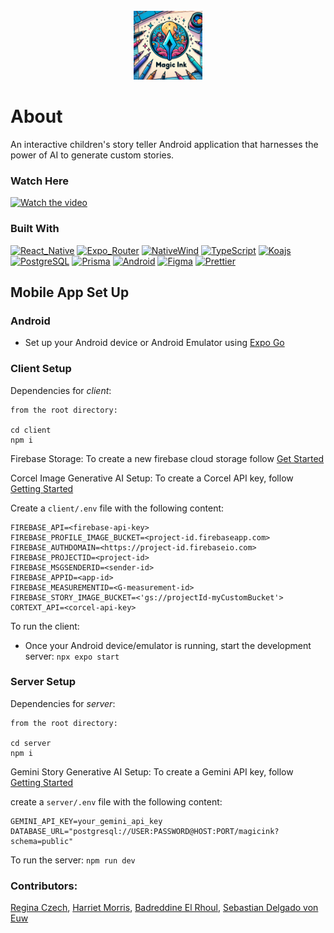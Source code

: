 <!-- PROJECT LOGO -->
<br />
<div align="center">
  <a href="https://github.com/harrietmorris/MagicInk">
    <img src="client\assets\images\magicInkLogo.png" alt="Logo" height="110">
  </a>
</div>

# About

An interactive children's story teller Android application that harnesses the power of AI to generate custom stories.

### Watch Here

[![Watch the video](https://img.youtube.com/vi/0U4ymymIpPU/0.jpg)](https://www.youtube.com/watch?v=0U4ymymIpPU)

### Built With

[![React_Native][React_Native]][React_Native_URL]
[![Expo_Router][Expo_Router]][Expo_Router_URL]
[![NativeWind][NativeWind]][NativeWind_URL]
[![TypeScript][TypeScript]][TypeScript_URL]
[![Koajs][Koajs]][Koajs_URL]
[![PostgreSQL][PostgreSQL]][PostgreSQL_URL]
[![Prisma][Prisma]][Prisma_URL]
[![Android][Android]][Android_URL]
[![Figma][Figma]][Figma_URL]
[![Prettier][Prettier]](https://prettier.io/)

## Mobile App Set Up

### Android

- Set up your Android device or Android Emulator using [Expo Go](https://docs.expo.dev/get-started/set-up-your-environment/?platform=android&device=physical)

### Client Setup

Dependencies for _client_:

```
from the root directory:

cd client
npm i
```

Firebase Storage:
To create a new firebase cloud storage follow [Get Started](https://firebase.google.com/docs/storage/web/start)

Corcel Image Generative AI Setup:
To create a Corcel API key, follow [Getting Started](https://docs.corcel.io/reference/the-corcel-api)

Create a `client/.env` file with the following content:

```
FIREBASE_API=<firebase-api-key>
FIREBASE_PROFILE_IMAGE_BUCKET=<project-id.firebaseapp.com>
FIREBASE_AUTHDOMAIN=<https://project-id.firebaseio.com>
FIREBASE_PROJECTID=<project-id>
FIREBASE_MSGSENDERID=<sender-id>
FIREBASE_APPID=<app-id>
FIREBASE_MEASUREMENTID=<G-measurement-id>
FIREBASE_STORY_IMAGE_BUCKET=<'gs://projectId-myCustomBucket'>
CORTEXT_API=<corcel-api-key>
```

To run the client:

- Once your Android device/emulator is running, start the development server:
  `npx expo start`

### Server Setup

Dependencies for _server_:

```
from the root directory:

cd server
npm i
```

Gemini Story Generative AI Setup:
To create a Gemini API key, follow [Getting Started](https://ai.google.dev/gemini-api)

create a `server/.env` file with the following content:

```
GEMINI_API_KEY=your_gemini_api_key
DATABASE_URL="postgresql://USER:PASSWORD@HOST:PORT/magicink?schema=public"
```

To run the server:
`npm run dev`

### Contributors:

[Regina Czech](https://github.com/reginaczech), [Harriet Morris](https://github.com/harrietmorris), [Badreddine El Rhoul](https://github.com/Badrhoul), [Sebastian Delgado von Euw](https://github.com/sebastiandve)

<!-- MARKDOWN LINKS & IMAGES -->
<!-- https://www.markdownguide.org/basic-syntax/#reference-style-links -->

[product-gif]: client\assets\images\magicInkLogo.png
[React_Native]: https://img.shields.io/badge/React_Native-20232A?style=for-the-badge&logo=react&logoColor=61DAFB
[React_Native_URL]: https://reactnative.dev/
[Expo_Router]: https://img.shields.io/badge/Expo_Router-CA4245?style=for-the-badge&logo=react-router&logoColor=white
[Expo_Router_URL]: https://docs.expo.dev/router/introduction/
[NativeWind]: https://img.shields.io/badge/NativeWind-38B2AC?style=for-the-badge&logo=tailwind-css&logoColor=white
[NativeWind_URL]: https://www.nativewind.dev/v4/getting-started/react-native
[TypeScript]: https://img.shields.io/badge/TypeScript-007ACC?style=for-the-badge&logo=typescript&logoColor=white
[TypeScript_URL]: https://www.typescriptlang.org/
[Koajs]: https://img.shields.io/badge/Koa.js-404D59?style=for-the-badge
[Koajs_URL]: https://koajs.com/
[Prisma]: https://img.shields.io/badge/Prisma-3982CE?style=for-the-badge&logo=Prisma&logoColor=white
[Prisma_URL]: https://www.prisma.io/
[PostgreSQL]: https://img.shields.io/badge/PostgreSQL-316192?style=for-the-badge&logo=postgresql&logoColor=white
[PostgreSQL_URL]: https://www.postgresql.org/
[Android]: https://img.shields.io/badge/Android-3DDC84?style=for-the-badge&logo=android&logoColor=white
[Android_URL]: https://developer.android.com/studio
[Figma]: https://img.shields.io/badge/figma-%23F24E1E.svg?style=for-the-badge&logo=figma&logoColor=white
[Figma_URL]: https://www.figma.com/
[Prettier]: https://img.shields.io/badge/prettier-1A2C34?style=for-the-badge&logo=prettier&logoColor=F7BA3E
